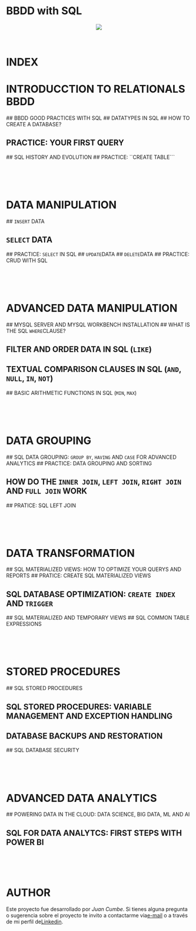 # BBDD with SQL

<p align="center">
  <img src="https://img.shields.io/badge/Curso%20-Finalizado-brightgreen"/>
</p>

<br>

# INDEX

# INTRODUCCTION TO RELATIONALS BBDD
  ## BBDD GOOD PRACTICES WITH SQL
  ## DATATYPES IN SQL
  ## HOW TO CREATE A DATABASE?
  ## PRACTICE: YOUR FIRST QUERY
  ## SQL HISTORY AND EVOLUTION
  ## PRACTICE: ``CREATE TABLE```

<br>
<br>
<br>

# DATA MANIPULATION
  ## ``INSERT`` DATA
  ## ``SELECT`` DATA
  ## PRACTICE: ``SELECT`` IN SQL
  ## ``UPDATE``DATA
  ## ``DELETE``DATA
  ## PRACTICE: CRUD WITH SQL

<br>
<br>
<br>

# ADVANCED DATA MANIPULATION
  ## MYSQL SERVER AND MYSQL WORKBENCH INSTALLATION
  ## WHAT IS THE SQL ``WHERE``CLAUSE?
  ## FILTER AND ORDER DATA IN SQL (``LIKE``)
  ## TEXTUAL COMPARISON CLAUSES IN SQL (``AND``, ``NULL``, ``IN``, ``NOT``)
  ## BASIC ARITHMETIC FUNCTIONS IN SQL (``MIN``, ``MAX``)

<br>
<br>
<br>

# DATA GROUPING
  ## SQL DATA GROUPING: ``GROUP BY``, ``HAVING`` AND ``CASE`` FOR ADVANCED ANALYTICS
  ## PRACTICE: DATA GROUPING AND SORTING
  ## HOW DO THE ``INNER JOIN``, ``LEFT JOIN``, ``RIGHT JOIN`` AND ``FULL JOIN`` WORK
  ## PRATICE: SQL LEFT JOIN

<br>
<br>
<br>

# DATA TRANSFORMATION
  ## SQL MATERIALIZED VIEWS: HOW TO OPTIMIZE YOUR QUERYS AND REPORTS
  ## PRATICE: CREATE SQL MATERIALIZED VIEWS
  ## SQL DATABASE OPTIMIZATION: ``CREATE INDEX`` AND ``TRIGGER``
  ## SQL MATERIALIZED AND TEMPORARY VIEWS
  ## SQL COMMON TABLE EXPRESSIONS

<br>
<br>
<br>

# STORED PROCEDURES
  ## SQL STORED PROCEDURES
  ## SQL STORED PROCEDURES: VARIABLE MANAGEMENT AND EXCEPTION HANDLING
  ## DATABASE BACKUPS AND RESTORATION
  ## SQL DATABASE SECURITY

<br>
<br>
<br>

# ADVANCED DATA ANALYTICS 
  ## POWERING DATA IN THE CLOUD: DATA SCIENCE, BIG DATA, ML AND AI
  ## SQL FOR DATA ANALYTCS: FIRST STEPS WITH POWER BI

<br>
<br>
<br>

# AUTHOR
Este proyecto fue desarrollado por *Juan Cumbe*. Si tienes alguna pregunta o sugerencia sobre el proyecto te invito a contactarme via[e-mail](mailto:hello@juancumbe.com) o a través de mi perfil de[Linkedin](https://www.linkedin.com/in/juancumbeq/). 